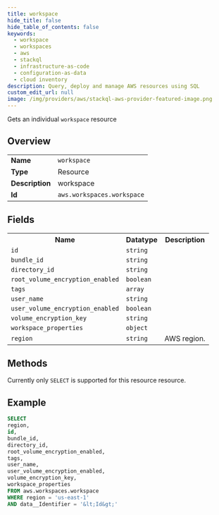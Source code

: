 ```yaml
---
title: workspace
hide_title: false
hide_table_of_contents: false
keywords:
  - workspace
  - workspaces
  - aws
  - stackql
  - infrastructure-as-code
  - configuration-as-data
  - cloud inventory
description: Query, deploy and manage AWS resources using SQL
custom_edit_url: null
image: /img/providers/aws/stackql-aws-provider-featured-image.png
---
```

Gets an individual <code>workspace</code> resource

## Overview
<table><tbody>
<tr><td><b>Name</b></td><td><code>workspace</code></td></tr>
<tr><td><b>Type</b></td><td>Resource</td></tr>
<tr><td><b>Description</b></td><td>workspace</td></tr>
<tr><td><b>Id</b></td><td><code>aws.workspaces.workspace</code></td></tr>
</tbody></table>

## Fields
<table><tbody>
<tr><th>Name</th><th>Datatype</th><th>Description</th></tr>
<tr><td><code>id</code></td><td><code>string</code></td><td></td></tr>
<tr><td><code>bundle_id</code></td><td><code>string</code></td><td></td></tr>
<tr><td><code>directory_id</code></td><td><code>string</code></td><td></td></tr>
<tr><td><code>root_volume_encryption_enabled</code></td><td><code>boolean</code></td><td></td></tr>
<tr><td><code>tags</code></td><td><code>array</code></td><td></td></tr>
<tr><td><code>user_name</code></td><td><code>string</code></td><td></td></tr>
<tr><td><code>user_volume_encryption_enabled</code></td><td><code>boolean</code></td><td></td></tr>
<tr><td><code>volume_encryption_key</code></td><td><code>string</code></td><td></td></tr>
<tr><td><code>workspace_properties</code></td><td><code>object</code></td><td></td></tr>
<tr><td><code>region</code></td><td><code>string</code></td><td>AWS region.</td></tr>

</tbody></table>

## Methods
Currently only <code>SELECT</code> is supported for this resource resource.





## Example
```sql
SELECT
region,
id,
bundle_id,
directory_id,
root_volume_encryption_enabled,
tags,
user_name,
user_volume_encryption_enabled,
volume_encryption_key,
workspace_properties
FROM aws.workspaces.workspace
WHERE region = 'us-east-1'
AND data__Identifier = '&lt;Id&gt;'
```
